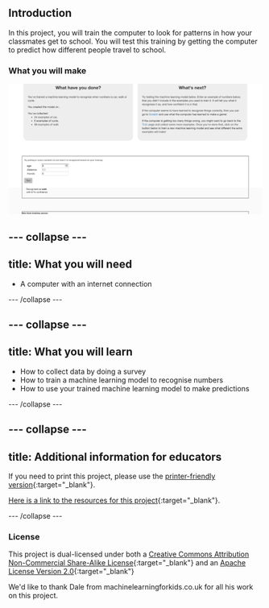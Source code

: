 ## Introduction

In this project, you will train the computer to look for patterns in how your classmates get to school. You will test this training by getting the computer to predict how different people travel to school.

### What you will make

![The machine learning model predicting an answer](images/test.png)

--- collapse ---
---
title: What you will need
---

+ A computer with an internet connection

--- /collapse ---

--- collapse ---
---
title: What you will learn
---
+ How to collect data by doing a survey
+ How to train a machine learning model to recognise numbers
+ How to use your trained machine learning model to make predictions

--- /collapse ---

--- collapse ---
---
title: Additional information for educators
---

If you need to print this project, please use the [printer-friendly version](https://projects.raspberrypi.org/en/projects/journey-to-school/print){:target="_blank"}.

[Here is a link to the resources for this project](https://github.com/raspberrypilearning/journey-to-school/en/resources){:target="_blank"}.

--- /collapse ---

### License

This project is dual-licensed under both a [Creative Commons Attribution Non-Commercial Share-Alike License](http://creativecommons.org/licenses/by-nc-sa/4.0/){:target="_blank"} and an [Apache License Version 2.0](http://www.apache.org/licenses/LICENSE-2.0){:target="_blank"}

We'd like to thank Dale from machinelearningforkids.co.uk for all his work on this project.
